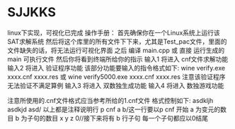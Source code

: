 # SJJKKS
linux下实现，可视化已完成
操作手册：
首先确保你在一个Linux系统上运行该SAT求解系统
然后将这个库里的所有文件下下来，尤其是Test_pac文件，里面的文件缺失的话，将无法运行可视化界面
之后 编译 main.cpp  或 直接 运行生成的 main 可执行文件
然后你将看到终端所给你的指示
输入1 将进入 cnf文件求解功能
输入2 将进入 验证程序功能
该部分功能要输入的指令格式如下:
  wine verify.exe xxxx.cnf xxxx.res
或
  wine verify5000.exe xxxx.cnf xxxx.res
注意该验证程序无法验证不满足算例
输入3 将进入 双数独生成功能
输入4 将进入 数独游戏功能

注意所使用的.cnf文件格式应当参考所给的1.cnf文件
格式控制如下:
asdkljh
asdkjd 
asd/
以上都是注释说明行
p cnf a b/这一行要以p cnf 开始 a 为变元的数目 b 为子句的数目
x y z 0//接下来将有 b 行子句 每一个子句都应以0结尾

